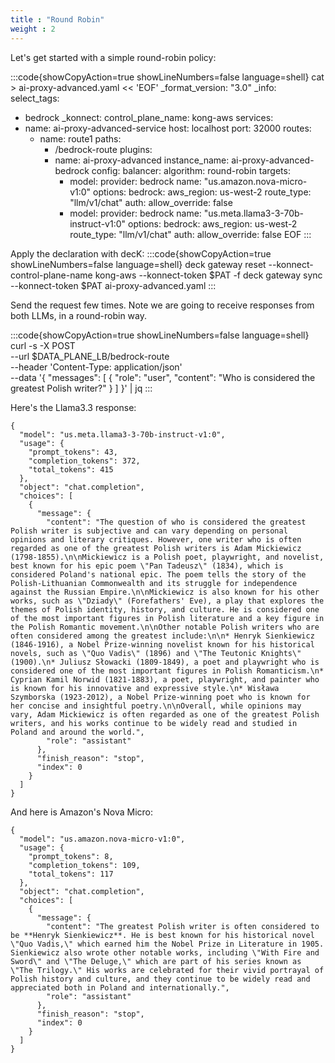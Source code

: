 ```yaml
---
title : "Round Robin"
weight : 2
---
```


Let's get started with a simple round-robin policy:

:::code{showCopyAction=true showLineNumbers=false language=shell}
cat > ai-proxy-advanced.yaml << 'EOF'
_format_version: "3.0"
_info:
  select_tags:
  - bedrock
_konnect:
  control_plane_name: kong-aws
services:
- name: ai-proxy-advanced-service
  host: localhost
  port: 32000
  routes:
  - name: route1
    paths:
    - /bedrock-route
    plugins:
    - name: ai-proxy-advanced
      instance_name: ai-proxy-advanced-bedrock
      config:
        balancer:
          algorithm: round-robin
        targets:
        - model:
            provider: bedrock
            name: "us.amazon.nova-micro-v1:0"
            options:
              bedrock:
                aws_region: us-west-2
          route_type: "llm/v1/chat"
          auth:
            allow_override: false
        - model:
            provider: bedrock
            name: "us.meta.llama3-3-70b-instruct-v1:0"
            options:
              bedrock:
                aws_region: us-west-2
          route_type: "llm/v1/chat"
          auth:
            allow_override: false
EOF
:::



Apply the declaration with decK:
:::code{showCopyAction=true showLineNumbers=false language=shell}
deck gateway reset --konnect-control-plane-name kong-aws --konnect-token $PAT -f
deck gateway sync --konnect-token $PAT ai-proxy-advanced.yaml
:::

Send the request few times. Note we are going to receive responses from both LLMs, in a round-robin way.

:::code{showCopyAction=true showLineNumbers=false language=shell}
curl -s -X POST \
  --url $DATA_PLANE_LB/bedrock-route \
  --header 'Content-Type: application/json' \
  --data '{
     "messages": [
       {
         "role": "user",
         "content": "Who is considered the greatest Polish writer?"
       }
     ]
   }' | jq
:::


Here's the Llama3.3 response:
```
{
  "model": "us.meta.llama3-3-70b-instruct-v1:0",
  "usage": {
    "prompt_tokens": 43,
    "completion_tokens": 372,
    "total_tokens": 415
  },
  "object": "chat.completion",
  "choices": [
    {
      "message": {
        "content": "The question of who is considered the greatest Polish writer is subjective and can vary depending on personal opinions and literary critiques. However, one writer who is often regarded as one of the greatest Polish writers is Adam Mickiewicz (1798-1855).\n\nMickiewicz is a Polish poet, playwright, and novelist, best known for his epic poem \"Pan Tadeusz\" (1834), which is considered Poland's national epic. The poem tells the story of the Polish-Lithuanian Commonwealth and its struggle for independence against the Russian Empire.\n\nMickiewicz is also known for his other works, such as \"Dziady\" (Forefathers' Eve), a play that explores the themes of Polish identity, history, and culture. He is considered one of the most important figures in Polish literature and a key figure in the Polish Romantic movement.\n\nOther notable Polish writers who are often considered among the greatest include:\n\n* Henryk Sienkiewicz (1846-1916), a Nobel Prize-winning novelist known for his historical novels, such as \"Quo Vadis\" (1896) and \"The Teutonic Knights\" (1900).\n* Juliusz Słowacki (1809-1849), a poet and playwright who is considered one of the most important figures in Polish Romanticism.\n* Cyprian Kamil Norwid (1821-1883), a poet, playwright, and painter who is known for his innovative and expressive style.\n* Wisława Szymborska (1923-2012), a Nobel Prize-winning poet who is known for her concise and insightful poetry.\n\nOverall, while opinions may vary, Adam Mickiewicz is often regarded as one of the greatest Polish writers, and his works continue to be widely read and studied in Poland and around the world.",
        "role": "assistant"
      },
      "finish_reason": "stop",
      "index": 0
    }
  ]
}
```

And here is Amazon's Nova Micro:
```
{
  "model": "us.amazon.nova-micro-v1:0",
  "usage": {
    "prompt_tokens": 8,
    "completion_tokens": 109,
    "total_tokens": 117
  },
  "object": "chat.completion",
  "choices": [
    {
      "message": {
        "content": "The greatest Polish writer is often considered to be **Henryk Sienkiewicz**. He is best known for his historical novel \"Quo Vadis,\" which earned him the Nobel Prize in Literature in 1905. Sienkiewicz also wrote other notable works, including \"With Fire and Sword\" and \"The Deluge,\" which are part of his series known as \"The Trilogy.\" His works are celebrated for their vivid portrayal of Polish history and culture, and they continue to be widely read and appreciated both in Poland and internationally.",
        "role": "assistant"
      },
      "finish_reason": "stop",
      "index": 0
    }
  ]
}
```